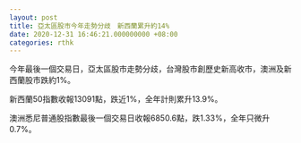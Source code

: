 ```yaml
---
layout: post
title: 亞太區股市今年走勢分歧　新西蘭累升約14%
date: 2020-12-31 16:46:21.000000000 +08:00
categories: rthk
---
```


今年最後一個交易日，亞太區股市走勢分歧，台灣股市創歷史新高收市，澳洲及新西蘭股市跌約1%。

新西蘭50指數收報13091點，跌近1%，全年計則累升13.9%。

澳洲悉尼普通股指數最後一個交易日收報6850.6點，跌1.33%，全年只微升0.7%。
